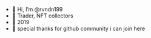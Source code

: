 - 👋 Hi, I’m @rvndn199
- 💎 Trader, NFT collectors
- 🌱 2019 
- 💞️ special thanks for github community i can join here


<!---
rvndn199/rvndn199 is a ✨ special ✨ repository because its `README.md` (this file) appears on your GitHub profile.
You can click the Preview link to take a look at your changes.
--->
